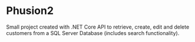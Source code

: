 # Phusion2
Small project created with .NET Core API to retrieve, create, edit and delete customers from a SQL Server Database (includes search functionality).
